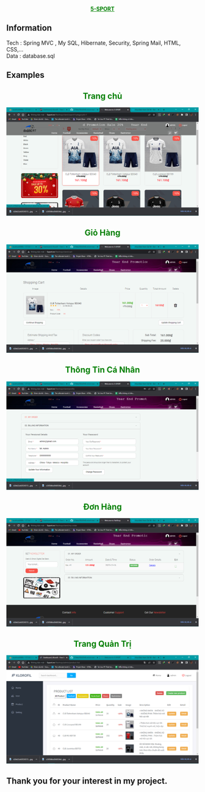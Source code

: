 
<a href="https://github.com/tranosa25/LTWeb" style="font-size:30;color:green;"><div style="text-align:center"><b>5-SPORT</b></div></a>
</div>

<h2 style="font-size:30">Information</h2>
Tech : Spring MVC , My SQL, Hibernate, Security, Spring Mail, HTML, CSS,...<br/>
Data : database.sql <br/>


<h2 style="font-size:30">Examples</h2>
<h2 style="font-size:30;color:green;text-align:center">Trang chủ</h2>
<img src="./images/clienthome.png" style="height:300px , margin-bottom:10px"/>
<h2 style="font-size:30;color:green;text-align:center">Giỏ Hàng</h2>
<img src="./images/cart.png" style="height:300px , margin-bottom:10px"/>
<h2 style="font-size:30;color:green;text-align:center">Thông Tin Cá Nhân</h2>
<img src="./images/myinfor.png" style="height:300px, margin-bottom:10px"/>
<h2 style="font-size:30;color:green;text-align:center">Đơn Hàng</h2>
<img src="./images/myorder.png" style="height:300px,margin-bottom:10px"/>
<h2 style="font-size:30;color:green;text-align:center">Trang Quản Trị</h2>
<img src="./images/adminhome.png" style="height:300px,margin-bottom:10px"/>

<h2>Thank you for your interest in my project.</h2>
